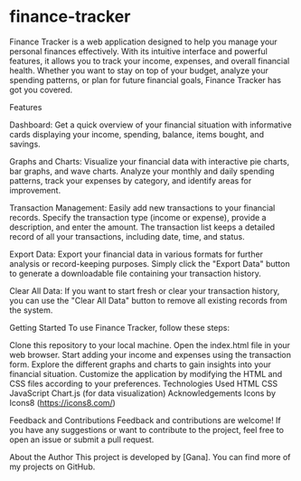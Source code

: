 # finance-tracker
Finance Tracker is a web application designed to help you manage your personal finances effectively. With its intuitive interface and powerful features, it allows you to track your income, expenses, and overall financial health. Whether you want to stay on top of your budget, analyze your spending patterns, or plan for future financial goals, Finance Tracker has got you covered.

Features

Dashboard: 
Get a quick overview of your financial situation with informative cards displaying your income, spending, balance, items bought, and savings.

Graphs and Charts:
Visualize your financial data with interactive pie charts, bar graphs, and wave charts. Analyze your monthly and daily spending patterns, track your expenses by category, and identify areas for improvement.

Transaction Management:
Easily add new transactions to your financial records. Specify the transaction type (income or expense), provide a description, and enter the amount. The transaction list keeps a detailed record of all your transactions, including date, time, and status.

Export Data:
Export your financial data in various formats for further analysis or record-keeping purposes. Simply click the "Export Data" button to generate a downloadable file containing your transaction history.

Clear All Data:
If you want to start fresh or clear your transaction history, you can use the "Clear All Data" button to remove all existing records from the system.

Getting Started
To use Finance Tracker, follow these steps:

Clone this repository to your local machine.
Open the index.html file in your web browser.
Start adding your income and expenses using the transaction form.
Explore the different graphs and charts to gain insights into your financial situation.
Customize the application by modifying the HTML and CSS files according to your preferences.
Technologies Used
HTML
CSS
JavaScript
Chart.js (for data visualization)
Acknowledgements
Icons by Icons8 (https://icons8.com/)

Feedback and Contributions
Feedback and contributions are welcome! If you have any suggestions or want to contribute to the project, feel free to open an issue or submit a pull request.

About the Author
This project is developed by [Gana]. You can find more of my projects on GitHub.

